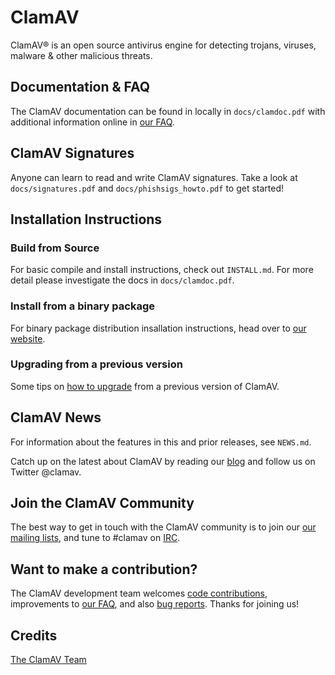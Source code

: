 # ClamAV

ClamAV® is an open source antivirus engine for detecting trojans, viruses,
 malware & other malicious threats.

## Documentation & FAQ

The ClamAV documentation can be found in locally in `docs/clamdoc.pdf` with
 additional information online in
[our FAQ](https://www.clamav.net/documents).

## ClamAV Signatures

Anyone can learn to read and write ClamAV signatures.  Take a look
 at `docs/signatures.pdf` and `docs/phishsigs_howto.pdf` to get started!

## Installation Instructions

### Build from Source

For basic compile and install instructions, check out `INSTALL.md`.  For more
 detail please investigate the docs in `docs/clamdoc.pdf`.

### Install from a binary package

For binary package distribution insallation instructions, head over to
[our website](https://www.clamav.net/documents/installing-clamav).

### Upgrading from a previous version

Some tips on [how to upgrade](https://www.clamav.net/documents/upgrading-clamav)
 from a previous version of ClamAV.

## ClamAV News

For information about the features in this and prior releases, see `NEWS.md`.

Catch up on the latest about ClamAV by reading our
 [blog](http://blog.clamav.net) and follow us on Twitter @clamav.

## Join the ClamAV Community

The best way to get in touch with the ClamAV community is to join our
 [our mailing lists](https://www.clamav.net/documents/mailing-lists-faq), and
 tune to #clamav on [IRC](irc.freenode.net).

## Want to make a contribution?

The ClamAV development team welcomes
 [code contributions](https://github.com/Cisco-Talos/clamav-devel),
 improvements to [our FAQ](https://github.com/Cisco-Talos/clamav-faq), and also
 [bug reports](https://bugzilla.clamav.net/). Thanks for joining us!

## Credits

[The ClamAV Team](https://www.clamav.net/about.html#credits)
